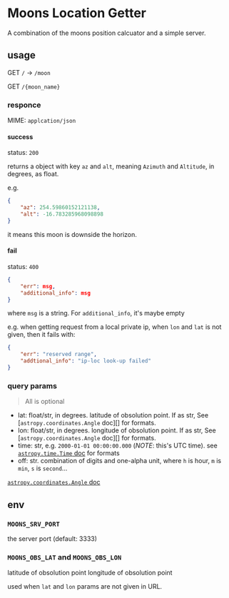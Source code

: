 # Moons Location Getter

A combination of the moons position calcuator and a simple server.

## usage

GET `/`  -> `/moon`

GET `/{moon_name}`


### responce
MIME: `applcation/json`

#### success
status: `200`

returns
a object with key `az` and `alt`, meaning `Azimuth` and `Altitude`, in degrees, as float.

e.g.
```JSON
{
    "az": 254.59860152121138,
    "alt": -16.783285968098898
}
```
it means this moon is downside the horizon.

#### fail

status: `400`

```JSON
{
    "err": msg,
    "additional_info": msg
}
```

where `msg` is a string. For `additional_info`, it's maybe empty

e.g. when getting request from a local private ip, when `lon` and `lat` is not given, then it fails with:
```JSON
{
    "err": "reserved range",
    "addtional_info": "ip-loc look-up failed"
}
```

### query params
> All is optional

- lat: float/str, in degrees. latitude of obsolution point. If as str, See [`astropy.coordinates.Angle` doc][] for formats.
- lon: float/str, in degrees. longitude of obsolution point. If as str, See [`astropy.coordinates.Angle` doc][] for formats.
- time: str, e.g. `2000-01-01 00:00:00.000` (*NOTE*: this's UTC time). see [`astropy.time.Time` doc](https://docs.astropy.org/en/stable/time/index.html#time-format) for formats
- off: str. combination of digits and one-alpha unit, where `h` is hour, `m` is `min`, `s` is `second`...

[`astropy.coordinates.Angle` doc](https://docs.astropy.org/en/stable/api/astropy.coordinates.Angle.html)


## env

### `MOONS_SRV_PORT`
the server port (default: 3333)

### `MOONS_OBS_LAT` and `MOONS_OBS_LON`
latitude of obsolution point
longitude of obsolution point

used when `lat` and `lon` params are not given in URL.

